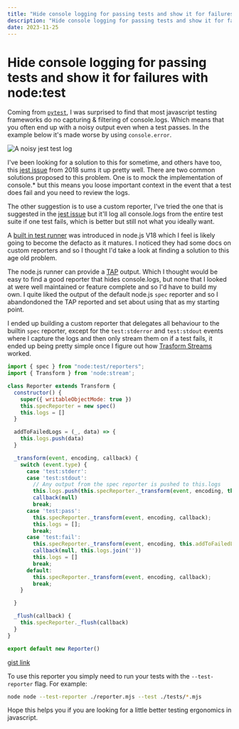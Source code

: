 ```yaml
---
title: "Hide console logging for passing tests and show it for failures with node:test"
description: "Hide console logging for passing tests and show it for failures with node:test - A long time coming"
date: 2023-11-25
---
```


# Hide console logging for passing tests and show it for failures with node:test

Coming from [`pytest`](https://docs.pytest.org/en/7.4.x/), I was surprised to find that most javascript testing frameworks do no capturing & filtering of console.logs. Which means that you often end up with a noisy output even when a test passes. In the example below it's made worse by using `console.error`.

![A noisy jest test log](/node-suppress-test-log/logs.png)

I've been looking for a solution to this for sometime, and others have too, this [jest issue](https://github.com/jestjs/jest/issues/4156) from 2018 sums it up pretty well. There are two common solutions proposed to this problem. One is to mock the implementation of console.* but this means you loose important context in the event that a test does fail and you need to review the logs. 

The other suggestion is to use a custom reporter, I've tried the one that is suggested in the [jest issue](https://github.com/jestjs/jest/issues/4156) but it'll log all console.logs from the entire test suite if one test fails, which is better but still not what you ideally want.  

A [built in test runner](https://nodejs.org/api/test.html) was introduced in node.js V18 which I feel is likely going to become the defacto as it matures. I noticed they had some docs on custom reporters and so I thought I'd take a look at finding a solution to this age old problem.       

The node.js runner can provide a [TAP](https://testanything.org/) output. Which I thought would be easy to find a good reporter that hides console.logs, but none that I looked at were well maintained or feature complete and so I'd have to build my own. I quite liked the output of the default node.js `spec` reporter and so I abandondoned the TAP reported and set about using that as my starting point.

I ended up building a custom reporter that delegates all behaviour to the builtin `spec` reporter, except for the `test:stderror` and `test:stdout` events where I capture the logs and then only stream them on if a test fails, it ended up being pretty simple once I figure out how [Trasform Streams](https://nodejs.org/api/stream.html#class-streamtransform) worked.

```javascript
import { spec } from "node:test/reporters";
import { Transform } from 'node:stream';

class Reporter extends Transform {
  constructor() {
    super({ writableObjectMode: true })
    this.specReporter = new spec()
    this.logs = []
  }

  addToFailedLogs = (_, data) => {
    this.logs.push(data)
  }

  _transform(event, encoding, callback) {
    switch (event.type) {
      case 'test:stderr':
      case 'test:stdout':
        // Any output from the spec reporter is pushed to this.logs
        this.logs.push(this.specReporter._transform(event, encoding, this.addToFailedLogs));
        callback(null)
        break;
      case 'test:pass':
        this.specReporter._transform(event, encoding, callback);
        this.logs = [];
        break;
      case 'test:fail':
        this.specReporter._transform(event, encoding, this.addToFailedLogs);
        callback(null, this.logs.join(''))
        this.logs = []
        break;
      default:
        this.specReporter._transform(event, encoding, callback);
        break;
    }

  }

  _flush(callback) {
    this.specReporter._flush(callback)
  }
}

export default new Reporter()
```

[gist link](https://gist.github.com/craigmulligan/00aec33f5ca427f236763b12245949f7)

To use this reporter you simply need to run your tests with the `--test-reporter` flag. For example:  

```bash
node node --test-reporter ./reporter.mjs --test ./tests/*.mjs
```

Hope this helps you if you are looking for a little better testing ergonomics in javascript.
